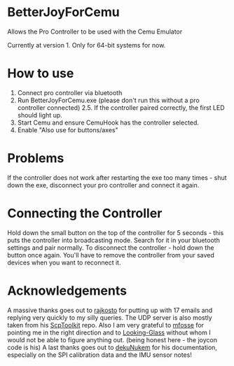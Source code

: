 # BetterJoyForCemu
Allows the Pro Controller to be used with the Cemu Emulator

Currently at version 1. Only for 64-bit systems for now.

# How to use
1. Connect pro controller via bluetooth
2. Run BetterJoyForCemu.exe (please don't run this without a pro controller connected)
2.5. If the controller paired correctly, the first LED should light up.
3. Start Cemu and ensure CemuHook has the controller selected.
4. Enable "Also use for buttons/axes"

# Problems
If the controller does not work after restarting the exe too many times - shut down the exe, disconnect your pro controller and connect it again.

# Connecting the Controller
Hold down the small button on the top of the controller for 5 seconds - this puts the controller into broadcasting mode.
Search for it in your bluetooth settings and pair normally.
To disconnect the controller - hold down the button once again. You'll have to remove the controller from your saved devices when you want to reconnect it.

# Acknowledgements
A massive thanks goes out to [rajkosto](https://github.com/rajkosto/) for putting up with 17 emails and replying very quickly to my silly queries. The UDP server is also mostly taken from his [ScpToolkit](https://github.com/rajkosto/ScpToolkit) repo.
Also I am very grateful to [mfosse](https://github.com/mfosse/JoyCon-Driver) for pointing me in the right direction and to [Looking-Glass](https://github.com/Looking-Glass/JoyconLib) without whom I would not be able to figure anything out. (being honest here - the joycon code is his)
A last thanks goes out to [dekuNukem](https://github.com/dekuNukem/Nintendo_Switch_Reverse_Engineering) for his documentation, especially on the SPI calibration data and the IMU sensor notes!
